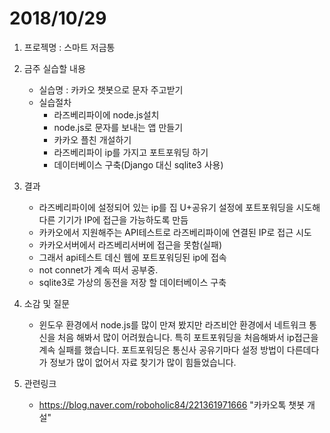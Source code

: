 # 2018/10/29
1. 프로젝명 : 스마트 저금통
2. 금주 실습할 내용
	* 실습명 : 카카오 챗봇으로 문자 주고받기
	* 실습절차 
		* 라즈베리파이에 node.js설치
		* node.js로 문자를 보내는 앱 만들기
		* 카카오 플친 개설하기
		* 라즈베리파이 ip를 가지고 포트포워딩 하기
		* 데이터베이스 구축(Django 대신 sqlite3 사용)
3. 결과 
	* 라즈베리파이에 설정되어 있는 ip를 집 U+공유기 설정에 포트포워딩을 시도해 다른 기기가 IP에 접근을 가능하도록 만듬
	* 카카오에서 지원해주는 API테스트로 라즈베리파이에 연결된 IP로 접근 시도
	* 카카오서버에서 라즈베리서버에 접근을 못함(실패)
	* 그래서 api테스트 데신 웹에 포트포워딩된 ip에 접속
	* not connet가 계속 떠서 공부중.
	* sqlite3로 가상의 동전을 저장 할 데이터베이스 구축 

4. 소감 및 질문
	*  윈도우 환경에서 node.js를 많이 만져 봤지만 라즈비안 환경에서 네트워크 통신을 처음 해봐서 많이 어려웠습니다. 특히 포트포워딩을 처음해봐서 ip접근을 계속 실패를 했습니다. 포트포워딩은 통신사 공유기마다 설정 방법이 다른데다가 정보가 많이 없어서 자료 찾기가 많이 힘들었습니다.

5. 관련링크
	* https://blog.naver.com/roboholic84/221361971666 "카카오톡 챗봇 개설"
